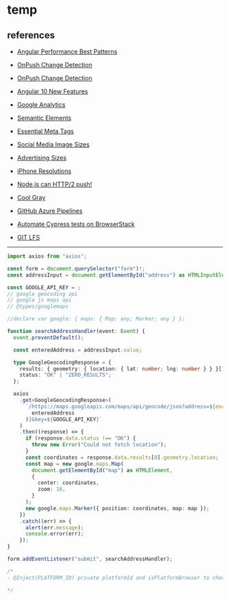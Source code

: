 # temp

## references

- [Angular Performance Best Patterns](https://www.youtube.com/watch?v=-eH2gCGHcGs)

- [OnPush Change Detection](https://blog.angular-university.io/onpush-change-detection-how-it-works/)
- [OnPush Change Detection](https://medium.com/@ManfredSteyer/performance-tuning-data-binding-in-angular-with-onpush-immutables-and-observables-9fb2734dc66e)
- [Angular 10 New Features](https://betterprogramming.pub/angular-10-new-features-dbc779061dc8)
- [Google Analytics](https://analytics.google.com/)
- [Semantic Elements](https://www.w3schools.com/html/html5_semantic_elements.asp)
- [Essential Meta Tags](https://css-tricks.com/essential-meta-tags-social-media/)
- [Social Media Image Sizes](https://www.mainstreethost.com/blog/social-media-image-size-cheat-sheet/)
- [Advertising Sizes](https://www.iab.com/wp-content/uploads/2015/11/IAB_Display_Mobile_Creative_Guidelines_HTML5_2015.pdf)
- [iPhone Resolutions](https://www.paintcodeapp.com/news/ultimate-guide-to-iphone-resolutions)
- [Node.js can HTTP/2 push!](https://medium.com/the-node-js-collection/node-js-can-http-2-push-b491894e1bb1)
- [Cool Gray](https://medium.com/ge-design/iot-cool-gray-is-a-great-background-color-for-data-visualization-ebf18c318418)
- [GitHub Azure Pipelines](https://azuredevopslabs.com/labs/vstsextend/github-azurepipelines/)
- [Automate Cypress tests on BrowserStack](https://www.browserstack.com/docs/automate/cypress)
- [GIT LFS](https://www.youtube.com/watch?v=uLR1RNqJ1Mw)

---

```ts
import axios from "axios";

const form = document.querySelector("form")!;
const addressInput = document.getElementById("address") as HTMLInputElement;

const GOOGLE_API_KEY = ;
// google geocoding api
// google js maps api
// @types/googlemaps

//declare var google: { maps: { Map: any; Marker: any } };

function searchAddressHandler(event: Event) {
  event.preventDefault();

  const enteredAddress = addressInput.value;

  type GoogleGeocodingResponse = {
    results: { geometry: { location: { lat: number; lng: number } } }[];
    status: "OK" | "ZERO_RESULTS";
  };

  axios
    .get<GoogleGeocodingResponse>(
      `/https://maps.googleapis.com/maps/api/geocode/json?address=${encodeURI(
        enteredAddress
      )}&key=${GOOGLE_API_KEY}`
    )
    .then((response) => {
      if (response.data.status !== "OK") {
        throw new Error("Could not fetch location");
      }
      const coordinates = response.data.results[0].geometry.location;
      const map = new google.maps.Map(
        document.getElementById("map") as HTMLElement,
        {
          center: coordinates,
          zoom: 16,
        }
      );
      new google.maps.Marker({ position: coordinates, map: map });
    })
    .catch((err) => {
      alert(err.message);
      console.error(err);
    });
}

form.addEventListener("submit", searchAddressHandler);
```

```ts
/*
- @Inject(PLATFORM_ID) private platformId and isPlatformBrowser to check if running in browser (browser api such as localstorage not available)

*/
```
